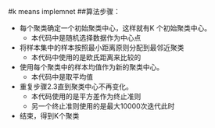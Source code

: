 #k means implemnet
##算法步骤：
* 每个聚类确定一个初始聚类中心，这样就有K 个初始聚类中心。
    *	本代码中是随机选择数据作为中心点
* 将样本集中的样本按照最小距离原则分配到最邻近聚类
    * 本代码中使用的是欧氏距离来比较的
* 使用每个聚类中的样本均值作为新的聚类中心。
    * 本代码中是取平均值
* 重复步骤2.3直到聚类中心不再变化。
    * 本代码使用的是平方差作为终止准则
    * 另一个终止准则使用的是最大10000次迭代此时
* 结束，得到K个聚类
